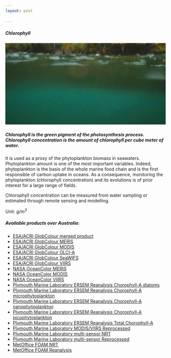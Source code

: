 ```yaml
---
layout: post

---
```


<div class="container">
    <div class="row">
        <div class="col-12 mt-60">
            <h5 class="common-title">Chlorophyll</h5>
        </div>
        <div class="col-xs-12 col-sm-12 col-ms-9 col-lg-9 col-xl-9 col-xxl-9">
            <div class="common-image pb-5">
                <img src="/assets/img/wales/big/chlorophyll.jpg" class="img-fluid" alt="Chlorophyll">
            </div>
            <div>
                <h5 class="font-weight-bold">Chlorophyll is the green pigment of the photosynthesis process. Chlorophyll concentration is the amount of chlorophyll per cube meter of water.</h5>
                <div class="pt-4">
                    <p>It is used as a proxy of the phytoplankton biomass in seawaters. Phytoplankton amount is one of the most important variables. Indeed, phytoplankton is the basis of the whole marine food chain and is the first responsible of carbon uptake in oceans. As a consequence, monitoring the phytoplankton (chlorophyll concentration) and its evolutions is of prior interest for a large range of fields.</p>
                    <p>Chlorophyll concentration can be measured from water sampling or estimated through remote sensing and modelling.</p>
                    <p>Unit:<em> g/m<sup>3</sup></em></p>
                </div>
            </div>
            <div class="py-5">
                <h5 class="font-weight-bold mb-4">Available products over Australia:</h5>
                <ul class="list-title">
                    <li class="list-item"><a href="http://hermes.acri.fr/index.php?class=archive" target="_blank">ESA/ACRI GlobColour merged product</a></li>
                    <li class="list-item"><a href="http://hermes.acri.fr/index.php?class=archive" target="_blank">ESA/ACRI GlobColour MERIS</a></li>
                    <li class="list-item"><a href="http://hermes.acri.fr/index.php?class=archive" target="_blank">ESA/ACRI GlobColour MODIS</a></li>
                    <li class="list-item"><a href="http://hermes.acri.fr/index.php?class=archive" target="_blank">ESA/ACRI GlobColour OLCI-A</a></li>
                    <li class="list-item"><a href="http://hermes.acri.fr/index.php?class=archive" target="_blank">ESA/ACRI GlobColour SeaWIFS</a></li>
                    <li class="list-item"><a href="http://hermes.acri.fr/index.php?class=archive" target="_blank">ESA/ACRI GlobColour VIIRS</a></li>
                    <li class="list-item"><a href="https://oceandata.sci.gsfc.nasa.gov/" target="_blank">NASA OceanColor MERIS</a></li>
                    <li class="list-item"><a href="https://oceandata.sci.gsfc.nasa.gov/" target="_blank">NASA OceanColor MODIS</a></li>
                    <li class="list-item"><a href="https://oceandata.sci.gsfc.nasa.gov/" target="_blank">NASA OceanColor VIIRS</a></li>
                    <li class="list-item"><a href="https://portal.ecosystem-modelling.pml.ac.uk/" target="_blank">Plymouth Marine Laboratory ERSEM Reanalysis Chorophyll-A diatoms</a></li>
                    <li class="list-item"><a href="https://portal.ecosystem-modelling.pml.ac.uk/" target="_blank">Plymouth Marine Laboratory ERSEM Reanalysis Chorophyll-A microphytoplankton</a></li>
                    <li class="list-item"><a href="https://portal.ecosystem-modelling.pml.ac.uk/" target="_blank">Plymouth Marine Laboratory ERSEM Reanalysis Chorophyll-A nanophytoplankton</a></li>
                    <li class="list-item"><a href="https://portal.ecosystem-modelling.pml.ac.uk/" target="_blank">Plymouth Marine Laboratory ERSEM Reanalysis Chorophyll-A picophytoplankton</a></li>
                    <li class="list-item"><a href="https://portal.ecosystem-modelling.pml.ac.uk/" target="_blank">Plymouth Marine Laboratory ERSEM Reanalysis Total Chorophyll-A</a></li>
                    <li class="list-item"><a href="http://marine.copernicus.eu/services-portfolio/access-to-products/?option=com_csw&amp;view=details&amp;product_id=OCEANCOLOUR_ATL_CHL_L3_REP_OBSERVATIONS_009_067" target="_blank">Plymouth Marine Laboratory MODIS/VIIRS Reprocessed</a></li>
                    <li class="list-item"><a href="http://marine.copernicus.eu/services-portfolio/access-to-products/?option=com_csw&amp;view=details&amp;product_id=OCEANCOLOUR_ATL_CHL_L4_NRT_OBSERVATIONS_009_090" target="_blank">Plymouth Marine Laboratory multi-sensor NRT</a></li>
                    <li class="list-item"><a href="http://marine.copernicus.eu/services-portfolio/access-to-products/?option=com_csw&amp;view=details&amp;product_id=OCEANCOLOUR_ATL_CHL_L4_REP_OBSERVATIONS_009_091" target="_blank">Plymouth Marine Laboratory multi-sensor Reprocessed</a></li>
                    <li class="list-item"><a href="http://marine.copernicus.eu/services-portfolio/access-to-products/?option=com_csw&amp;view=details&amp;product_id=NORTHWESTSHELF_ANALYSIS_FORECAST_BIO_004_002_b" target="_blank">MetOffice FOAM NRT</a></li>
                    <li class="list-item"><a href="http://marine.copernicus.eu/services-portfolio/access-to-products/?option=com_csw&amp;view=details&amp;product_id=NORTHWESTSHELF_REANALYSIS_BIO_004_011" target="_blank">MetOffice FOAM Reanalysis</a></li>
                </ul>
            </div>
        </div>
    </div>
</div>

